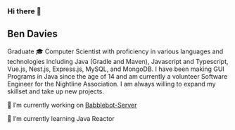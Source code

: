 ### Hi there 👋

## Ben Davies

Graduate 🎓 Computer Scientist with proficiency in various languages and technologies including Java (Gradle and Maven), Javascript and Typescript, Vue.js, Nest.js, Express.js, MySQL, and MongoDB.  I have been making GUI Programs in Java since the age of 14 and am currently a volunteer Software Engineer for the Nightline Association. I am always willing to expand my skillset and take up new projects.

🔭 I’m currently working on [Babblebot-Server](https://github.com/bendavies99/Babblebot-Server)

🌱 I’m currently learning Java Reactor

<!--
**bendavies99/bendavies99** is a ✨ _special_ ✨ repository because its `README.md` (this file) appears on your GitHub profile.

Here are some ideas to get you started:

- 🔭 I’m currently working on ...
- 🌱 I’m currently learning ...
- 👯 I’m looking to collaborate on ...
- 🤔 I’m looking for help with ...
- 💬 Ask me about ...
- 📫 How to reach me: ...
- 😄 Pronouns: ...
- ⚡ Fun fact: ...
-->
